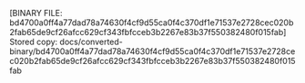 [BINARY FILE: bd4700a0ff4a77dad78a74630f4cf9d55ca0f4c370df1e71537e2728cec020b2fab65de9cf26afcc629cf343fbfcceb3b2267e83b37f550382480f015fab]
Stored copy: docs/converted-binary/bd4700a0ff4a77dad78a74630f4cf9d55ca0f4c370df1e71537e2728cec020b2fab65de9cf26afcc629cf343fbfcceb3b2267e83b37f550382480f015fab
